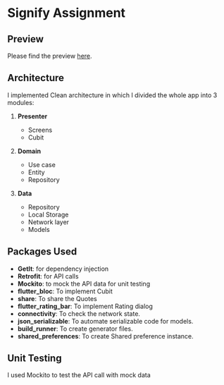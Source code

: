 # Signify Assignment

## Preview
Please find the preview [here](https://github.com/rahulguptaiOS/signify_assignment/assets/21958208/f569b013-e542-45aa-bdd7-f99168242892).

## Architecture
I implemented Clean architecture in which I divided the whole app into 3 modules:
1. **Presenter**
    - Screens
    - Cubit

2. **Domain**
    - Use case
    - Entity
    - Repository

3. **Data**
    - Repository
    - Local Storage
    - Network layer
    - Models

## Packages Used
- **GetIt**: for dependency injection
- **Retrofit**: for API calls
- **Mockito**: to mock the API data for unit testing
- **flutter_bloc**: To implement Cubit
- **share**: To share the Quotes
- **flutter_rating_bar**: To implement Rating dialog
- **connectivity**: To check the network state.
- **json_serializable**: To automate serializable code for models.
- **build_runner**: To create generator files.
- **shared_preferences**: To create Shared preference instance.

## Unit Testing
I used Mockito to test the API call with mock data

